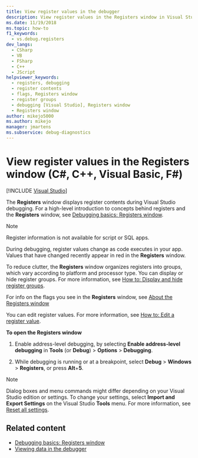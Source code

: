 ```yaml
---
title: View register values in the debugger
description: View register values in the Registers window in Visual Studio. During debugging, register values change as code executes in your app.
ms.date: 11/19/2018
ms.topic: how-to
f1_keywords: 
  - vs.debug.registers
dev_langs: 
  - CSharp
  - VB
  - FSharp
  - C++
  - JScript
helpviewer_keywords: 
  - registers, debugging
  - register contents
  - flags, Registers window
  - register groups
  - debugging [Visual Studio], Registers window
  - Registers window
author: mikejo5000
ms.author: mikejo
manager: jmartens
ms.subservice: debug-diagnostics
---
```

# View register values in the Registers window (C#, C++, Visual Basic, F#)

 [!INCLUDE [Visual Studio](~/includes/applies-to-version/vs-windows-only.md)]

The **Registers** window displays register contents during Visual Studio debugging. For a high-level introduction to concepts behind registers and the **Registers** window, see [Debugging basics: Registers window](../debugger/debugging-basics-registers-window.md).

> [!NOTE]
> Register information is not available for script or SQL apps.

During debugging, register values change as code executes in your app. Values that have changed recently appear in red in the **Registers** window.

To reduce clutter, the **Registers** window organizes registers into groups, which vary according to platform and processor type. You can display or hide register groups. For more information, see [How to: Display and hide register groups](../debugger/how-to-display-and-hide-register-groups.md).

For info on the flags you see in the **Registers** window, see [About the Registers window](../debugger/debugging-basics-registers-window.md)

You can edit register values. For more information, see [How to: Edit a register value](../debugger/how-to-edit-a-register-value.md).

**To open the Registers window**

1. Enable address-level debugging, by selecting **Enable address-level debugging** in **Tools** (or **Debug**) > **Options** > **Debugging**.

1. While debugging is running or at a breakpoint, select **Debug** > **Windows** > **Registers**, or press **Alt**+**5**.

>[!NOTE]
>Dialog boxes and menu commands might differ depending on your Visual Studio edition or settings. To change your settings, select **Import and Export Settings** on the Visual Studio **Tools** menu. For more information, see [Reset all settings](../ide/environment-settings.md#reset-all-settings).

## Related content

- [Debugging basics: Registers window](../debugger/debugging-basics-registers-window.md)
- [Viewing data in the debugger](../debugger/viewing-data-in-the-debugger.md)
